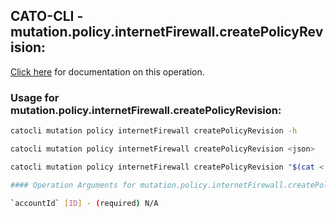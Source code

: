 
## CATO-CLI - mutation.policy.internetFirewall.createPolicyRevision:
[Click here](https://api.catonetworks.com/documentation/#mutation-mutation.policy.internetFirewall.createPolicyRevision) for documentation on this operation.

### Usage for mutation.policy.internetFirewall.createPolicyRevision:

```bash
catocli mutation policy internetFirewall createPolicyRevision -h

catocli mutation policy internetFirewall createPolicyRevision <json>

catocli mutation policy internetFirewall createPolicyRevision "$(cat < mutation.policy.internetFirewall.createPolicyRevision.json)"

#### Operation Arguments for mutation.policy.internetFirewall.createPolicyRevision ####

`accountId` [ID] - (required) N/A    
